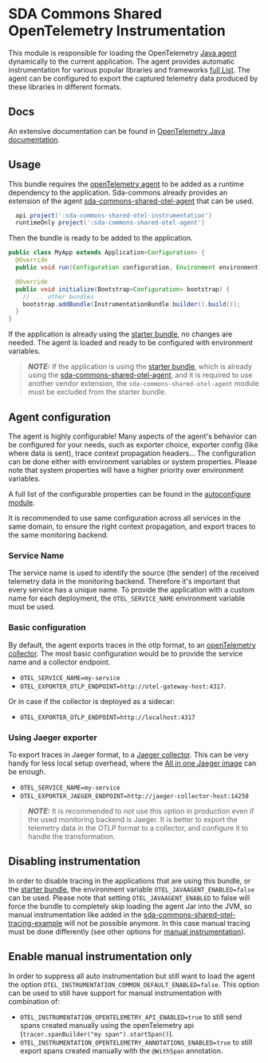 # SDA Commons Shared OpenTelemetry Instrumentation

This module is responsible for loading the OpenTelemetry [Java agent](https://github.com/open-telemetry/opentelemetry-java-instrumentation) dynamically to the current application.
The agent provides automatic instrumentation for various popular libraries and frameworks [full List](https://github.com/open-telemetry/opentelemetry-java-instrumentation/blob/main/docs/supported-libraries.md#libraries--frameworks).
The agent can be configured to export the captured telemetry data produced by these libraries in different formats.

## Docs
An extensive documentation can be found in [OpenTelemetry Java documentation](https://opentelemetry.io/docs/instrumentation/java/). 

## Usage

This bundle requires the [openTelemetry agent](https://mvnrepository.com/artifact/io.opentelemetry.javaagent/opentelemetry-javaagent) to be added as a runtime dependency to the application.
Sda-commons already provides an extension of the agent [sda-commons-shared-otel-agent](../sda-commons-shared-otel-agent) that can be used.

```groovy
  api project(':sda-commons-shared-otel-instrumentation')
  runtimeOnly project(':sda-commons-shared-otel-agent')
```

Then the bundle is ready to be added to the application.

```java
public class MyApp extends Application<Configuration> {
  @Override
  public void run(Configuration configuration, Environment environment) {}

  @Override
  public void initialize(Bootstrap<Configuration> bootstrap) {
    // ... other bundles  
    bootstrap.addBundle(InstrumentationBundle.builder().build());
  }
}
```

If the application is already using the [starter bundle](../sda-commons-starter), no changes are needed.
The agent is loaded and ready to be configured with environment variables.

> **_NOTE:_** If the application is using the [starter bundle](../sda-commons-starter), which is already using the [sda-commons-shared-otel-agent](../sda-commons-shared-otel-agent), and it is required to use another vendor extension, the `sda-commons-shared-otel-agent` module must be excluded from the starter bundle.

## Agent configuration

The agent is highly configurable! Many aspects of the agent's behavior can be configured for your needs, such as exporter choice, exporter config (like where data is sent), trace context propagation headers...
The configuration can be done either with environment variables or system properties. Please note that system properties will have a higher priority over environment variables.

A full list of the configurable properties can be found in the [autoconfigure module](https://github.com/open-telemetry/opentelemetry-java/tree/main/sdk-extensions/autoconfigure#exporters).

It is recommended to use same configuration across all services in the same domain, to ensure the right context propagation, and export traces to the same monitoring backend.

### Service Name

The service name is used to identify the source (the sender) of the received telemetry data in the monitoring backend. Therefore it's important that every service has a unique name.
To provide the application with a custom name for each deployment, the `OTEL_SERVICE_NAME` environment variable must be used.

### Basic configuration

By default, the agent exports traces in the otlp format, to an [openTelemetry collector](https://opentelemetry.io/docs/collector/). The most basic configuration would be to provide the service name and a collector endpoint.
- `OTEL_SERVICE_NAME=my-service`
- `OTEL_EXPORTER_OTLP_ENDPOINT=http://otel-gateway-host:4317`.

Or in case if the collector is deployed as a sidecar:
- `OTEL_EXPORTER_OTLP_ENDPOINT=http://localhost:4317`

### Using Jaeger exporter

To export traces in Jaeger format, to a [Jaeger collector](https://hub.docker.com/r/jaegertracing/jaeger-collector/). This can be very handy for less local setup overhead, where the [All in one Jaeger image](https://www.jaegertracing.io/docs/1.6/getting-started/#all-in-one-docker-image) can be enough.
- `OTEL_SERVICE_NAME=my-service`
- `OTEL_EXPORTER_JAEGER_ENDPOINT=http://jaeger-collector-host:14250`

> **_NOTE:_** It is recommended to not use this option in production even if the used monitoring backend is Jaeger. It is better to export the telemetry data in the _OTLP_ format to a collector, and configure it to handle the transformation.

## Disabling instrumentation

In order to disable tracing in the applications that are using this bundle, or the [starter bundle](../sda-commons-starter), the environment variable `OTEL_JAVAAGENT_ENABLED=false` can be used.
Please note that setting `OTEL_JAVAAGENT_ENABLED` to false will force the bundle to completely skip loading the agent Jar into the JVM, so manual instrumentation like added in the [sda-commons-shared-otel-tracing-example](../sda-commons-shared-otel-tracing-example) will not be possible anymore.
In this case manual tracing must be done differently (see other options for [manual instrumentation](https://opentelemetry.io/docs/instrumentation/java/manual/)).

## Enable manual instrumentation only

In order to suppress all auto instrumentation but still want to load the agent the option `OTEL_INSTRUMENTATION_COMMON_DEFAULT_ENABLED=false`.
This option can be used to still have support for manual instrumentation with combination of:
- `OTEL_INSTRUMENTATION_OPENTELEMETRY_API_ENABLED=true` to still send spans created manually using the openTelemetry api (`tracer.spanBuilder("my span").startSpan()`).
- `OTEL_INSTRUMENTATION_OPENTELEMETRY_ANNOTATIONS_ENABLED=true` to still export spans created manually with the `@WithSpan` annotation.